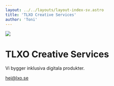 ```yaml
---
layout: ../../layouts/layout-index-sv.astro
title: 'TLXO Creative Services'
author: 'Toni'
---
```


![](/images/tlxo.png )

# TLXO Creative Services
Vi bygger inklusiva digitala produkter.

[hej@lxo.se](mailto:hej@lxo.se)
